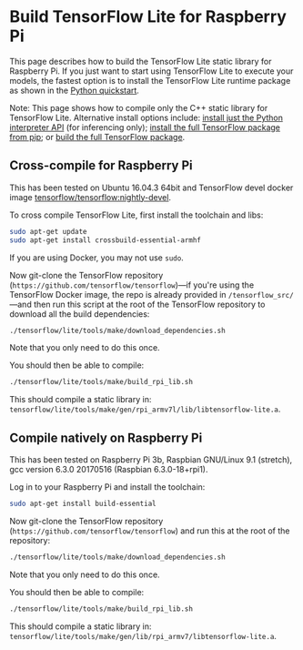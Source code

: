 # Build TensorFlow Lite for Raspberry Pi

This page describes how to build the TensorFlow Lite static library for
Raspberry Pi. If you just want to start using TensorFlow Lite to execute your
models, the fastest option is to install the TensorFlow Lite runtime package as
shown in the [Python quickstart](python.md).

Note: This page shows how to compile only the C++ static library for
TensorFlow Lite. Alternative install options include: [install just the Python
interpreter API](python.md) (for inferencing only); [install the full
TensorFlow package from pip](https://www.tensorflow.org/install/pip);
or [build the full TensorFlow package](
https://www.tensorflow.org/install/source_rpi).


## Cross-compile for Raspberry Pi

This has been tested on Ubuntu 16.04.3 64bit and TensorFlow devel docker image
[tensorflow/tensorflow:nightly-devel](https://hub.docker.com/r/tensorflow/tensorflow/tags/).

To cross compile TensorFlow Lite, first install the toolchain and libs:

```bash
sudo apt-get update
sudo apt-get install crossbuild-essential-armhf
```

If you are using Docker, you may not use `sudo`.

Now git-clone the TensorFlow repository
(`https://github.com/tensorflow/tensorflow`)—if you're using the TensorFlow
Docker image, the repo is already provided in `/tensorflow_src/`—and then run
this script at the root of the TensorFlow repository to download all the
build dependencies:

```bash
./tensorflow/lite/tools/make/download_dependencies.sh
```

Note that you only need to do this once.

You should then be able to compile:

```bash
./tensorflow/lite/tools/make/build_rpi_lib.sh
```

This should compile a static library in:
`tensorflow/lite/tools/make/gen/rpi_armv7l/lib/libtensorflow-lite.a`.


## Compile natively on Raspberry Pi

This has been tested on Raspberry Pi 3b, Raspbian GNU/Linux 9.1 (stretch), gcc version 6.3.0 20170516 (Raspbian 6.3.0-18+rpi1).

Log in to your Raspberry Pi and install the toolchain:

```bash
sudo apt-get install build-essential
```

Now git-clone the TensorFlow repository
(`https://github.com/tensorflow/tensorflow`) and run this at the root of
the repository:

```bash
./tensorflow/lite/tools/make/download_dependencies.sh
```

Note that you only need to do this once.

You should then be able to compile:

```bash
./tensorflow/lite/tools/make/build_rpi_lib.sh
```

This should compile a static library in:
`tensorflow/lite/tools/make/gen/lib/rpi_armv7/libtensorflow-lite.a`.
